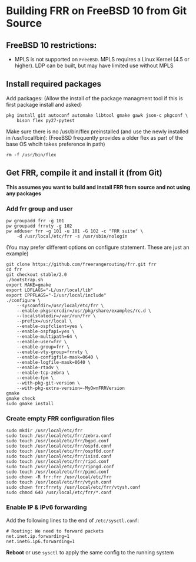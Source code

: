 Building FRR on FreeBSD 10 from Git Source
==========================================

FreeBSD 10 restrictions:
------------------------

- MPLS is not supported on `FreeBSD`. MPLS requires a Linux Kernel
  (4.5 or higher). LDP can be built, but may have limited use 
  without MPLS

Install required packages
-------------------------

Add packages:
(Allow the install of the package managment tool if this is first package install and asked)	

	pkg install git autoconf automake libtool gmake gawk json-c pkgconf \
	    bison flex py27-pytest

Make sure there is no /usr/bin/flex preinstalled (and use the newly installed in /usr/local/bin):
(FreeBSD frequently provides a older flex as part of the base OS whcih takes preference in path)

	rm -f /usr/bin/flex
			
Get FRR, compile it and install it (from Git)
---------------------------------------------

**This assumes you want to build and install FRR from source and not using any packages**

### Add frr group and user

	pw groupadd frr -g 101
	pw groupadd frrvty -g 102
	pw adduser frr -g 101 -u 101 -G 102 -c "FRR suite" \
		-d /usr/local/etc/frr -s /usr/sbin/nologin

(You may prefer different options on configure statement. These are just an example)

	git clone https://github.com/freerangerouting/frr.git frr
	cd frr
	git checkout stable/2.0
	./bootstrap.sh
	export MAKE=gmake
	export LDFLAGS="-L/usr/local/lib"
	export CPPFLAGS="-I/usr/local/include"
	./configure \
		--sysconfdir=/usr/local/etc/frr \
		--enable-pkgsrcrcdir=/usr/pkg/share/examples/rc.d \
		--localstatedir=/var/run/frr \
		--prefix=/usr/local \
		--enable-ospfclient=yes \
		--enable-ospfapi=yes \
		--enable-multipath=64 \
		--enable-user=frr \
		--enable-group=frr \
	    --enable-vty-group=frrvty \
		--enable-configfile-mask=0640 \
		--enable-logfile-mask=0640 \
		--enable-rtadv \
		--enable-tcp-zebra \
		--enable-fpm \
    	--with-pkg-git-version \
		--with-pkg-extra-version=-MyOwnFRRVersion	
	gmake
	gmake check
	sudo gmake install

### Create empty FRR configuration files
	sudo mkdir /usr/local/etc/frr
	sudo touch /usr/local/etc/frr/zebra.conf
	sudo touch /usr/local/etc/frr/bgpd.conf
	sudo touch /usr/local/etc/frr/ospfd.conf
	sudo touch /usr/local/etc/frr/ospf6d.conf
	sudo touch /usr/local/etc/frr/isisd.conf
	sudo touch /usr/local/etc/frr/ripd.conf
	sudo touch /usr/local/etc/frr/ripngd.conf
	sudo touch /usr/local/etc/frr/pimd.conf
	sudo chown -R frr:frr /usr/local/etc/frr
	sudo touch /usr/local/etc/frr/vtysh.conf
	sudo chown frr:frrvty /usr/local/etc/frr/vtysh.conf
	sudo chmod 640 /usr/local/etc/frr/*.conf

### Enable IP & IPv6 forwarding

Add the following lines to the end of `/etc/sysctl.conf`:

	# Routing: We need to forward packets
	net.inet.ip.forwarding=1
	net.inet6.ip6.forwarding=1

**Reboot** or use `sysctl` to apply the same config to the running system
